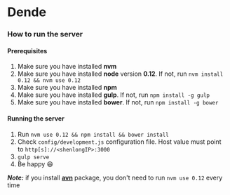 Dende
=====

### How to run the server

#### Prerequisites

1. Make sure you have installed **nvm**
1. Make sure you have installed **node** version **0.12**. If not, run `nvm install 0.12 && nvm use 0.12`
1. Make sure you have installed **npm**
1. Make sure you have installed **gulp**. If not, run `npm install -g gulp`
1. Make sure you have installed **bower**. If not, run `npm install -g bower`

#### Running the server

1. Run `nvm use 0.12 && npm install && bower install`
1. Check `config/development.js` configuration file. Host value must point to `http[s]://<shenlongIP>:3000`
1. `gulp serve`
1. Be happy :smile:

**_Note:_** if you install [**avn**](https://www.npmjs.com/package/avn) package, you don't need to run `nvm use 0.12` every time
